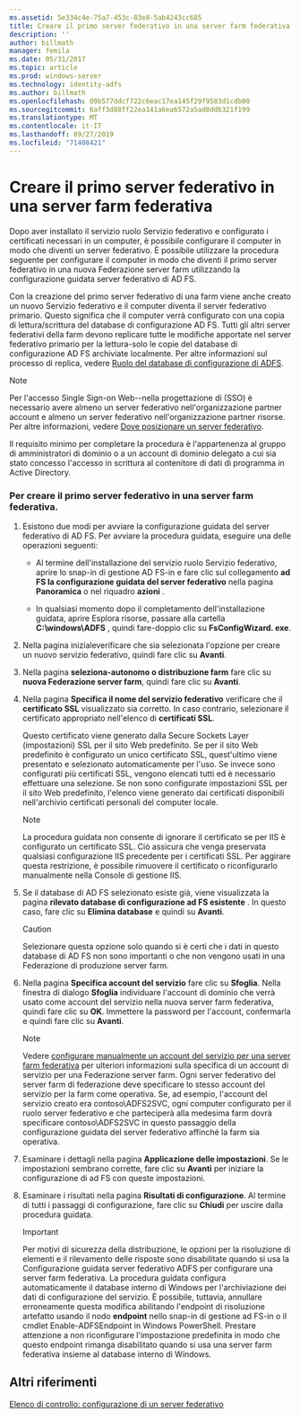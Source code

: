 ```yaml
---
ms.assetid: 5e334c4e-75a7-453c-83e8-5ab4243cc685
title: Creare il primo server federativo in una server farm federativa
description: ''
author: billmath
manager: femila
ms.date: 05/31/2017
ms.topic: article
ms.prod: windows-server
ms.technology: identity-adfs
ms.author: billmath
ms.openlocfilehash: 09b577ddcf722c6eac17ea145f29f9583d1cdb00
ms.sourcegitcommit: 6aff3d88ff22ea141a6ea6572a5ad8dd6321f199
ms.translationtype: MT
ms.contentlocale: it-IT
ms.lasthandoff: 09/27/2019
ms.locfileid: "71408421"
---
```

# <a name="create-the-first-federation-server-in-a-federation-server-farm"></a>Creare il primo server federativo in una server farm federativa

Dopo aver installato il servizio ruolo Servizio federativo e configurato i certificati necessari in un computer, è possibile configurare il computer in modo che diventi un server federativo. È possibile utilizzare la procedura seguente per configurare il computer in modo che diventi il primo server federativo in una nuova Federazione server farm utilizzando la configurazione guidata server federativo di AD FS.  
  
Con la creazione del primo server federativo di una farm viene anche creato un nuovo Servizio federativo e il computer diventa il server federativo primario. Questo significa che il computer verrà configurato con una copia di lettura\/scrittura del database di configurazione AD FS. Tutti gli altri server federativi della farm devono replicare tutte le modifiche apportate nel server federativo primario per la lettura\-solo le copie del database di configurazione AD FS archiviate localmente. Per altre informazioni sul processo di replica, vedere [Ruolo del database di configurazione di ADFS](../../ad-fs/technical-reference/The-Role-of-the-AD-FS-Configuration-Database.md).  
  
> [!NOTE]  
> Per l'accesso Single Sign-on Web\-\-nella progettazione di \(SSO\) è necessario avere almeno un server federativo nell'organizzazione partner account e almeno un server federativo nell'organizzazione partner risorse. Per altre informazioni, vedere [Dove posizionare un server federativo](https://technet.microsoft.com/library/dd807127.aspx).  
  
Il requisito minimo per completare la procedura è l'appartenenza al gruppo di amministratori di dominio o a un account di dominio delegato a cui sia stato concesso l'accesso in scrittura al contenitore di dati di programma in Active Directory.  
  
### <a name="to-create-the-first-federation-server-in-a-federation-server-farm"></a>Per creare il primo server federativo in una server farm federativa.  
  
1.  Esistono due modi per avviare la configurazione guidata del server federativo di AD FS. Per avviare la procedura guidata, eseguire una delle operazioni seguenti:  
  
    -   Al termine dell'installazione del servizio ruolo Servizio federativo, aprire lo snap-in di gestione AD FS\-in e fare clic sul collegamento **ad FS la configurazione guidata del server federativo** nella pagina **Panoramica** o nel riquadro **azioni** .  
  
    -   In qualsiasi momento dopo il completamento dell'installazione guidata, aprire Esplora risorse, passare alla cartella **C:\\windows\\ADFS** , quindi fare\-doppio clic su **FsConfigWizard. exe**.  
  
2.  Nella pagina inizialeverificare che sia selezionata l'opzione per creare un nuovo servizio federativo, quindi fare clic su **Avanti**.  
  
3.  Nella pagina **seleziona\-autonomo o distribuzione farm** fare clic su **nuova Federazione server farm**, quindi fare clic su **Avanti**.  
  
4.  Nella pagina **Specifica il nome del servizio federativo** verificare che il **certificato SSL** visualizzato sia corretto. In caso contrario, selezionare il certificato appropriato nell'elenco di **certificati SSL**.  
  
    Questo certificato viene generato dalla Secure Sockets Layer \(impostazioni\) SSL per il sito Web predefinito. Se per il sito Web predefinito è configurato un unico certificato SSL, quest'ultimo viene presentato e selezionato automaticamente per l'uso. Se invece sono configurati più certificati SSL, vengono elencati tutti ed è necessario effettuare una selezione. Se non sono configurate impostazioni SSL per il sito Web predefinito, l'elenco viene generato dai certificati disponibili nell'archivio certificati personali del computer locale.  
  
    > [!NOTE]  
    > La procedura guidata non consente di ignorare il certificato se per IIS è configurato un certificato SSL. Ciò assicura che venga preservata qualsiasi configurazione IIS precedente per i certificati SSL. Per aggirare questa restrizione, è possibile rimuovere il certificato o riconfigurarlo manualmente nella Console di gestione IIS.  
  
5.  Se il database di AD FS selezionato esiste già, viene visualizzata la pagina **rilevato database di configurazione ad FS esistente** . In questo caso, fare clic su **Elimina database** e quindi su **Avanti**.  
  
    > [!CAUTION]  
    > Selezionare questa opzione solo quando si è certi che i dati in questo database di AD FS non sono importanti o che non vengono usati in una Federazione di produzione server farm.  
  
6.  Nella pagina **Specifica account del servizio** fare clic su **Sfoglia**. Nella finestra di dialogo **Sfoglia** individuare l'account di dominio che verrà usato come account del servizio nella nuova server farm federativa, quindi fare clic su **OK**. Immettere la password per l'account, confermarla e quindi fare clic su **Avanti**.  
  
    > [!NOTE]  
    > Vedere [configurare manualmente un account del servizio per una server farm federativa](Manually-Configure-a-Service-Account-for-a-Federation-Server-Farm.md) per ulteriori informazioni sulla specifica di un account di servizio per una Federazione server farm. Ogni server federativo del server farm di federazione deve specificare lo stesso account del servizio per la farm come operativa. Se, ad esempio, l'account del servizio creato era contoso\\ADFS2SVC, ogni computer configurato per il ruolo server federativo e che parteciperà alla medesima farm dovrà specificare contoso\\ADFS2SVC in questo passaggio della configurazione guidata del server federativo affinché la farm sia operativa.  
  
7.  Esaminare i dettagli nella pagina **Applicazione delle impostazioni**. Se le impostazioni sembrano corrette, fare clic su **Avanti** per iniziare la configurazione di ad FS con queste impostazioni.  
  
8.  Esaminare i risultati nella pagina **Risultati di configurazione**. Al termine di tutti i passaggi di configurazione, fare clic su **Chiudi** per uscire dalla procedura guidata.  
  
    > [!IMPORTANT]  
    > Per motivi di sicurezza della distribuzione, le opzioni per la risoluzione di elementi e il rilevamento delle risposte sono disabilitate quando si usa la Configurazione guidata server federativo ADFS per configurare una server farm federativa. La procedura guidata configura automaticamente il database interno di Windows per l'archiviazione dei dati di configurazione del servizio. È possibile, tuttavia, annullare erroneamente questa modifica abilitando l'endpoint di risoluzione artefatto usando il nodo **endpoint** nello snap-in di gestione ad FS\-in o il cmdlet Enable\-ADFSEndpoint in Windows PowerShell. Prestare attenzione a non riconfigurare l'impostazione predefinita in modo che questo endpoint rimanga disabilitato quando si usa una server farm federativa insieme al database interno di Windows.  
  
## <a name="additional-references"></a>Altri riferimenti  
[Elenco di controllo: configurazione di un server federativo](Checklist--Setting-Up-a-Federation-Server.md)  
  

